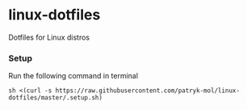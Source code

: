 # linux-dotfiles
Dotfiles for Linux distros

### Setup

Run the following command in terminal

```
sh <(curl -s https://raw.githubusercontent.com/patryk-mol/linux-dotfiles/master/.setup.sh)
```
